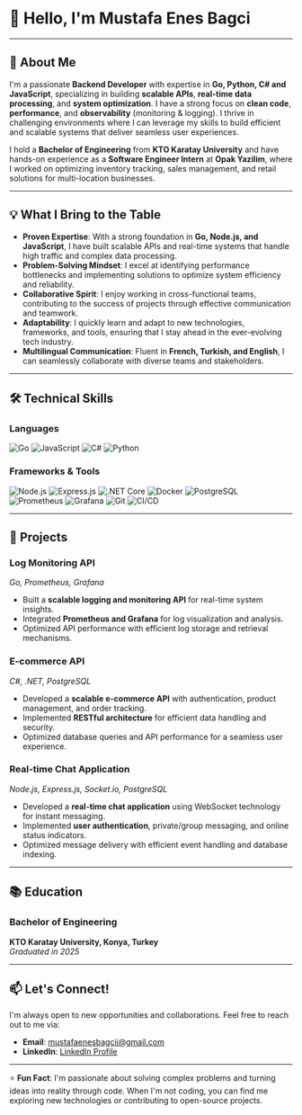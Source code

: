 # 👋 Hello, I'm Mustafa Enes Bagci

---

## 🚀 **About Me**

I'm a passionate **Backend Developer** with expertise in **Go, Python, C# and JavaScript**, specializing in building **scalable APIs**, **real-time data processing**, and **system optimization**. I have a strong focus on **clean code**, **performance**, and **observability** (monitoring & logging). I thrive in challenging environments where I can leverage my skills to build efficient and scalable systems that deliver seamless user experiences.

I hold a **Bachelor of Engineering** from **KTO Karatay University** and have hands-on experience as a **Software Engineer Intern** at **Opak Yazilim**, where I worked on optimizing inventory tracking, sales management, and retail solutions for multi-location businesses.

---

## 💡 **What I Bring to the Table**

- **Proven Expertise**: With a strong foundation in **Go, Node.js, and JavaScript**, I have built scalable APIs and real-time systems that handle high traffic and complex data processing.
- **Problem-Solving Mindset**: I excel at identifying performance bottlenecks and implementing solutions to optimize system efficiency and reliability.
- **Collaborative Spirit**: I enjoy working in cross-functional teams, contributing to the success of projects through effective communication and teamwork.
- **Adaptability**: I quickly learn and adapt to new technologies, frameworks, and tools, ensuring that I stay ahead in the ever-evolving tech industry.
- **Multilingual Communication**: Fluent in **French, Turkish, and English**, I can seamlessly collaborate with diverse teams and stakeholders.

---

## 🛠️ **Technical Skills**

### **Languages**
![Go](https://img.shields.io/badge/Go-00ADD8?style=flat&logo=go&logoColor=white)
![JavaScript](https://img.shields.io/badge/JavaScript-F7DF1E?style=flat&logo=javascript&logoColor=black)
![C#](https://img.shields.io/badge/C%23-239120?style=flat&logo=c-sharp&logoColor=white)
![Python](https://img.shields.io/badge/Python-3776AB?style=flat&logo=python&logoColor=white)

### **Frameworks & Tools**
![Node.js](https://img.shields.io/badge/Node.js-339933?style=flat&logo=node.js&logoColor=white)
![Express.js](https://img.shields.io/badge/Express.js-000000?style=flat&logo=express&logoColor=white)
![.NET Core](https://img.shields.io/badge/.NETCore-512BD4?style=flat&logo=.net&logoColor=white)
![Docker](https://img.shields.io/badge/Docker-2496ED?style=flat&logo=docker&logoColor=white)
![PostgreSQL](https://img.shields.io/badge/PostgreSQL-4169E1?style=flat&logo=postgresql&logoColor=white)
![Prometheus](https://img.shields.io/badge/Prometheus-E6522C?style=flat&logo=prometheus&logoColor=white)
![Grafana](https://img.shields.io/badge/Grafana-F46800?style=flat&logo=grafana&logoColor=white)
![Git](https://img.shields.io/badge/Git-F05032?style=flat&logo=git&logoColor=white)
![CI/CD](https://img.shields.io/badge/CI/CD-FF6F61?style=flat&logo=github-actions&logoColor=white)

---

## 🚀 **Projects**

### **Log Monitoring API**  
*Go, Prometheus, Grafana*  
- Built a **scalable logging and monitoring API** for real-time system insights.
- Integrated **Prometheus and Grafana** for log visualization and analysis.
- Optimized API performance with efficient log storage and retrieval mechanisms.

### **E-commerce API**  
*C#, .NET, PostgreSQL*  
- Developed a **scalable e-commerce API** with authentication, product management, and order tracking.
- Implemented **RESTful architecture** for efficient data handling and security.
- Optimized database queries and API performance for a seamless user experience.

### **Real-time Chat Application**  
*Node.js, Express.js, Socket.io, PostgreSQL*  
- Developed a **real-time chat application** using WebSocket technology for instant messaging.
- Implemented **user authentication**, private/group messaging, and online status indicators.
- Optimized message delivery with efficient event handling and database indexing.

---

## 📚 **Education**

### **Bachelor of Engineering**  
**KTO Karatay University, Konya, Turkey**  
*Graduated in 2025*

---

## 📫 **Let's Connect!**

I'm always open to new opportunities and collaborations. Feel free to reach out to me via:

- **Email**: mustafaenesbagcii@gmail.com
- **LinkedIn**: [LinkedIn Profile](https://linkedin.com/in/mustafa-enes-bagci)

---

⭐️ **Fun Fact**: I'm passionate about solving complex problems and turning ideas into reality through code. When I'm not coding, you can find me exploring new technologies or contributing to open-source projects.
